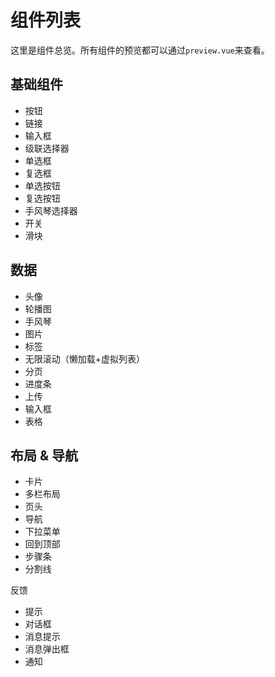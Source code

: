 # 组件列表

这里是组件总览。所有组件的预览都可以通过`preview.vue`来查看。

## 基础组件

- 按钮
- 链接
- 输入框
- 级联选择器
- 单选框
- 复选框
- 单选按钮
- 复选按钮
- 手风琴选择器
- 开关
- 滑块


## 数据

- 头像
- 轮播图
- 手风琴
- 图片
- 标签
- 无限滚动（懒加载+虚拟列表）
- 分页
- 进度条
- 上传
- 输入框
- 表格



## 布局 & 导航

- 卡片
- 多栏布局
- 页头
- 导航
- 下拉菜单
- 回到顶部
- 步骤条
- 分割线

反馈

- 提示
- 对话框
- 消息提示
- 消息弹出框
- 通知